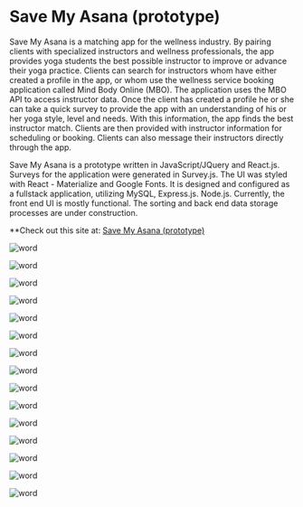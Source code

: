 
# **Save My Asana (prototype)**

Save My Asana is a matching app for the wellness industry. By pairing clients with specialized instructors and wellness professionals, the app provides yoga students the best possible instructor to improve or advance their yoga practice. Clients can search for instructors whom have either created a profile in the app, or whom use the wellness service booking application called Mind Body Online (MBO). The application uses the MBO API to access instructor data. Once the client has created a profile he or she can take a quick survey to provide the app with an understanding of his or her yoga style, level and needs. With this information, the app finds the best instructor match. Clients are then provided with instructor information for scheduling or booking. Clients can also message their instructors directly through the app.

Save My Asana is a prototype written in JavaScript/JQuery and React.js. Surveys for the application were generated in Survey.js. The UI was styled with React - Materialize and Google Fonts. It is designed and configured as a fullstack application, utilizing MySQL, Express.js. Node.js. Currently, the front end UI is mostly functional. The sorting and back end data storage processes are under construction.  


**Check out this site at: [Save My Asana (prototype)](https://dalep1988.github.io/SaveMyAsana/.)

![word](https://user-images.githubusercontent.com/38080854/52215073-2250fc80-2848-11e9-871e-e0fcf0111384.jpg)

![word](https://user-images.githubusercontent.com/38080854/52215107-3694f980-2848-11e9-9985-a37dbb788f5c.jpg)

![word](https://user-images.githubusercontent.com/38080854/52215157-4f051400-2848-11e9-86a4-acd98577b1ab.jpg)

![word](https://user-images.githubusercontent.com/38080854/52215216-6e9c3c80-2848-11e9-80b8-6c03b547e361.jpg)

![word](https://user-images.githubusercontent.com/38080854/52215241-7eb41c00-2848-11e9-900e-76da4de3dba1.jpg)

![word](https://user-images.githubusercontent.com/38080854/52215289-97bccd00-2848-11e9-853a-fb6a66fa4d20.jpg)

![word](https://user-images.githubusercontent.com/38080854/52215318-a5725280-2848-11e9-9f48-79bdb0cb7b79.jpg)

![word](https://user-images.githubusercontent.com/38080854/52215349-b28f4180-2848-11e9-811e-8623e73eca2c.jpg)

![word](https://user-images.githubusercontent.com/38080854/52215378-c89d0200-2848-11e9-9a56-d20f4db2a750.jpg)

![word](https://user-images.githubusercontent.com/38080854/52215405-d5215a80-2848-11e9-999f-f31d403470e2.jpg)

![word](https://user-images.githubusercontent.com/38080854/52215431-dfdbef80-2848-11e9-974a-d6178698ba05.jpg)

![word](https://user-images.githubusercontent.com/38080854/52215463-ebc7b180-2848-11e9-80f4-b1fb4208c9b9.jpg)

![word](https://user-images.githubusercontent.com/38080854/52215492-fda95480-2848-11e9-9098-4119864ae9ce.jpg)

![word](https://user-images.githubusercontent.com/38080854/52215522-10238e00-2849-11e9-9475-061c5f5ca9b2.jpg)

![word](https://user-images.githubusercontent.com/38080854/52215543-1ade2300-2849-11e9-9e02-b851f59794bd.jpg)
